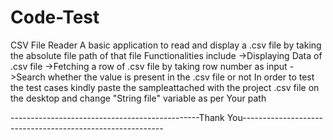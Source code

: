 # Code-Test
CSV File Reader
A basic application to read and display a .csv file by taking the absolute file path of that file
Functionalities include
->Displaying Data of .csv file
->Fetching a row of .csv file by taking row number as input
->Search whether the value is present in the .csv file or not
In order to test the test cases kindly paste the sampleattached with the project .csv file on the desktop 
and change "String file" variable as per Your path

-----------------------------------------------Thank You----------------------------------------------------------
